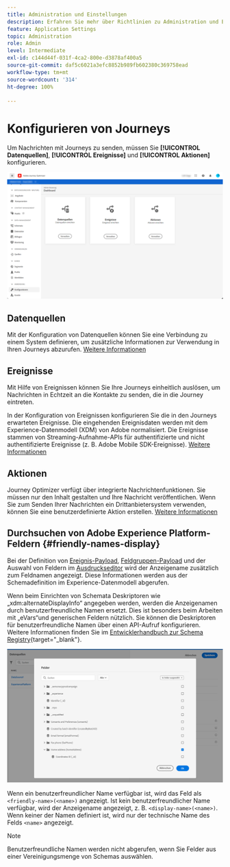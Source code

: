 ```yaml
---
title: Administration und Einstellungen
description: Erfahren Sie mehr über Richtlinien zu Administration und Einstellungen
feature: Application Settings
topic: Administration
role: Admin
level: Intermediate
exl-id: c144d44f-031f-4ca2-800e-d3878af400a5
source-git-commit: daf5c6021a3efc8852b989fb602380c369758ead
workflow-type: tm+mt
source-wordcount: '314'
ht-degree: 100%

---
```


# Konfigurieren von Journeys

Um Nachrichten mit Journeys zu senden, müssen Sie **[!UICONTROL Datenquellen]**, **[!UICONTROL Ereignisse]** und **[!UICONTROL Aktionen]** konfigurieren.

![](../assets/admin-menu.png)

## Datenquellen

Mit der Konfiguration von Datenquellen können Sie eine Verbindung zu einem System definieren, um zusätzliche Informationen zur Verwendung in Ihren Journeys abzurufen. [Weitere Informationen](../../using/datasource/about-data-sources.md)

## Ereignisse

Mit Hilfe von Ereignissen können Sie Ihre Journeys einheitlich auslösen, um Nachrichten in Echtzeit an die Kontakte zu senden, die in die Journey eintreten.

In der Konfiguration von Ereignissen konfigurieren Sie die in den Journeys erwarteten Ereignisse. Die eingehenden Ereignisdaten werden mit dem Experience-Datenmodell (XDM) von Adobe normalisiert. Die Ereignisse stammen von Streaming-Aufnahme-APIs für authentifizierte und nicht authentifizierte Ereignisse (z. B. Adobe Mobile SDK-Ereignisse). [Weitere Informationen](../../using/event/about-events.md)

## Aktionen

Journey Optimizer verfügt über integrierte Nachrichtenfunktionen. Sie müssen nur den Inhalt gestalten und Ihre Nachricht veröffentlichen. Wenn Sie zum Senden Ihrer Nachrichten ein Drittanbietersystem verwenden, können Sie eine benutzerdefinierte Aktion erstellen. [Weitere Informationen](../../using/action/action.md)

## Durchsuchen von Adobe Experience Platform-Feldern {#friendly-names-display}

Bei der Definition von [Ereignis-Payload](../event/about-creating.md#define-the-payload-fields), [Feldgruppen-Payload](../datasource/configure-data-sources.md#define-field-groups) und der Auswahl von Feldern im [Ausdruckseditor](../building-journeys/expression/expressionadvanced.md) wird der Anzeigename zusätzlich zum Feldnamen angezeigt. Diese Informationen werden aus der Schemadefinition im Experience-Datenmodell abgerufen.

Wenn beim Einrichten von Schemata Deskriptoren wie „xdm:alternateDisplayInfo“ angegeben werden, werden die Anzeigenamen durch benutzerfreundliche Namen ersetzt. Dies ist besonders beim Arbeiten mit „eVars“und generischen Feldern nützlich. Sie können die Deskriptoren für benutzerfreundliche Namen über einen API-Aufruf konfigurieren. Weitere Informationen finden Sie im [Entwicklerhandbuch zur Schema Registry](https://experienceleague.adobe.com/docs/experience-platform/xdm/api/getting-started.html?lang=de){target=&quot;_blank&quot;}.

![](../assets/xdm-from-descriptors.png)

Wenn ein benutzerfreundlicher Name verfügbar ist, wird das Feld als `<friendly-name>(<name>)` angezeigt. Ist kein benutzerfreundlicher Name verfügbar, wird der Anzeigename angezeigt, z. B. `<display-name>(<name>)`. Wenn keiner der Namen definiert ist, wird nur der technische Name des Felds `<name>` angezeigt.

>[!NOTE]
>
>Benutzerfreundliche Namen werden nicht abgerufen, wenn Sie Felder aus einer Vereinigungsmenge von Schemas auswählen.
